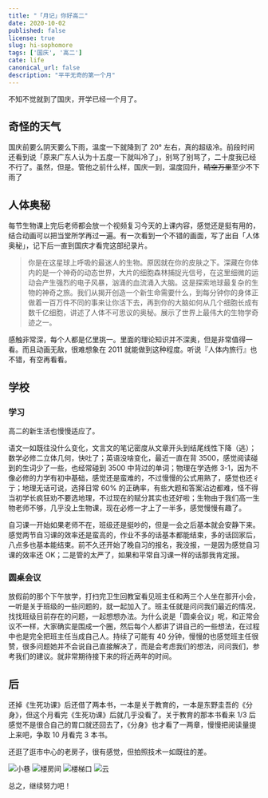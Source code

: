 ```yaml
---
title: "「月记」你好高二"
date: 2020-10-02
published: false
license: true
slug: hi-sophomore
tags: ['国庆', '高二']
cate: life
canonical_url: false
description: "平平无奇的第一个月"
---
```


不知不觉就到了国庆，开学已经一个月了。

## 奇怪的天气

国庆前要么阴天要么下雨，温度一下就降到了 20° 左右，真的超级冷。前段时间还看到说「原来广东人认为十五度一下就叫冷了」，别骂了别骂了，二十度我已经不行了。虽然，但是。管他之前什么样，国庆一到，温度回升，~~晴空万里~~至少不下雨了

## 人体奥秘

每节生物课上完后老师都会放一个视频复习今天的上课内容，感觉还是挺有用的，结合动画可以把当堂所学再过一遍。有一次看到一个不错的画面，写了出自「人体奥秘」，记下后一直到国庆才看完这部纪录片。

> 你是在这星球上呼吸的最迷人的生物。原因就在你的皮肤之下。深藏在你体内的是一个神奇的动态世界，大片的细胞森林捕捉光信号，在这里细微的运动会产生强烈的电子风暴，汹涌的血流涌入大脑。这是探索地球最复杂的生物的神奇之旅。我们从揭开创造一个新生命需要什么，到每分钟你的身体正做着一百万件不同的事来让你活下去，再到你的大脑如何从几个细胞长成有数千亿细胞，讲述了人体不可思议的奥秘。展示了世界上最伟大的生物学奇迹之一。

感触非常深，每个人都是亿里挑一。里面的理论知识并不深奥，但是非常值得一看。而且动画无敌，很难想象在 2011 就能做到这种程度。听说『人体内旅行』也不错，有空再看看。

## 学校

### 学习

高二的新生活也慢慢适应了。

语文一如既往没什么变化，文言文的笔记密度从文章开头到结尾线性下降（逃）；数学必修二立体几何，快吐了；英语没啥变化，最近一直在背 3500，感觉阅读碰到的生词少了一些，也经常碰到 3500 中背过的单词；物理在学选修 3-1，因为不像必修的力学有初中基础，感觉还是蛮难的，不过慢慢的公式用熟了，感觉也还彳亍；地理无话可说，选择日常 60% 的正确率，有些大题和答案沾边都难，怪不得当初学长疯狂劝不要选地理，不过现在的赋分其实也还好啦；生物由于我们高一生物老师不够，几乎没上生物课，现在必修一才上了一半多，感觉慢慢有趣了。

自习课一开始如果老师不在，班级还是挺吵的，但是一会之后基本就会安静下来。感觉两节自习课的效率还是蛮高的，作业不多的话基本都能结束，多的话回家后，八点多也基本能结束。前不久还开始了晚自习的报名，我没报，一是因为感觉自习课的效率还 OK；二是管的太严了，如果和平常自习课一样的话那我肯定报。

### 圆桌会议

放假前的那个下午放学，打扫完卫生回教室看见班主任和两三个人坐在那开小会，一听是关于班级的一些问题的，就一起加入了。班主任就是问问我们最近的情况，找找班级目前存在的问题，一起想想办法。为什么说是「圆桌会议」呢，和正常会议不一样，大家确实是围成一个圈，然后每个人都讲了讲自己的一些想法，在过程中也是完全把班主任当成自己人。持续了可能有 40 分钟，慢慢的也感觉班主任很赞，很多问题她并不会说自己直接解决了，而是会考虑我们的想法，问问我们，参考我们的建议。就非常期待接下来的将近两年的时间。

## 后

还掉《生死功课》后还借了两本书，一本是关于教育的，一本是东野圭吾的《分身》，但这个月看完《生死功课》后就几乎没看了。关于教育的那本书看来 1/3 后感觉不是很合自己的胃口就还回去了，《分身》也才看了一两章，慢慢把阅读量提上来吧，争取 10 月看完 3 本书。

还逛了逛市中心的老房子，很有感觉，但拍照技术一如既往的差。

![小巷](https://u.jalenz.cn/hi-sophomore/1.jpg)
![楼房间](https://u.jalenz.cn/hi-sophomore/2.jpg)
![楼梯口](https://u.jalenz.cn/hi-sophomore/3.jpg)
![云](https://u.jalenz.cn/hi-sophomore/4.jpg)

总之，继续努力吧！
